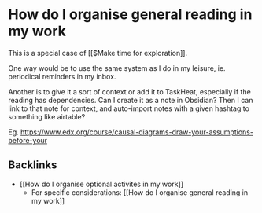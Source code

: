 # How do I organise general reading in my work
This is a special case of [[$Make time for exploration]].

One way would be to use the same system as I do in my leisure, ie. periodical reminders in my inbox.

Another is to give it a sort of context or add it to TaskHeat, especially if the reading has dependencies.
Can I create it as a note in Obsidian? Then I can link to that note for context, and auto-import notes with a given hashtag to something like airtable?

Eg. https://www.edx.org/course/causal-diagrams-draw-your-assumptions-before-your

## Backlinks
* [[How do I organise optional activites in my work]]
	* For specific considerations:
[[How do I organise general reading in my work]]

<!-- #service -->

<!-- {BearID:2E20CE36-91DE-4752-997A-45D648CADE7B-15756-0000130BB877E1EE} -->
